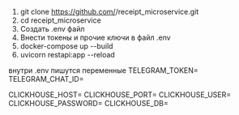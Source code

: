 1. git clone https://github.com/<your-username>/receipt_microservice.git
2. cd receipt_microservice
3. Создать .env файл
4. Внести токены и прочие ключи в файл .env
5. docker-compose up --build
6. uvicorn restapi:app --reload

внутри .env пишутся переменные
TELEGRAM_TOKEN=
TELEGRAM_CHAT_ID=

CLICKHOUSE_HOST=
CLICKHOUSE_PORT=
CLICKHOUSE_USER=
CLICKHOUSE_PASSWORD=
CLICKHOUSE_DB=
